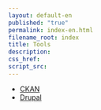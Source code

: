 ```yaml
---
layout: default-en
published: "true"
permalink: index-en.html
filename_root: index
title: Tools
description:
css_href:
script_src:
---
```


* [CKAN](ckan-en.html)
* [Drupal](drupal-en.html)
